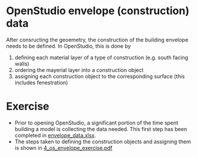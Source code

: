 # OpenStudio envelope (construction) data
After consructing the geoemetry, the construction of the building envelope needs to be defined. In OpenStudio, this is done by 
1.  defining each material layer of a type of construction (e.g. south facing walls)
2.  ordering the mayerial layer into a construction object
3.  assigning each construction object to the corresponding surface (this includes fenestration)

# Exercise
* Prior to opening OpenStudio, a significant portion of the time spent building a model is collecting the data needed. This first step has been completed in [envelope_data.xlsx](https://github.com/edwardv720/os_workshop/blob/main/OS_exercises/openstudio-envelope/envelope_data.xlsx).
* The steps taken to defining the construction objects and assigning them is shown in [4_os_envelope_exercise.pdf](4_os_envelope_exercise.pdf)
